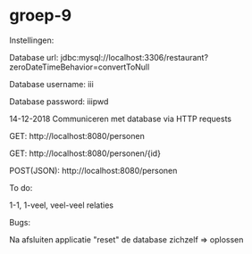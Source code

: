 # groep-9

Instellingen:

Database url: jdbc:mysql://localhost:3306/restaurant?zeroDateTimeBehavior=convertToNull

Database username: iii

Database password: iiipwd

14-12-2018
Communiceren met database via HTTP requests 

GET:         http://localhost:8080/personen

GET:         http://localhost:8080/personen/{id}

POST(JSON):  http://localhost:8080/personen


To do:

1-1, 1-veel, veel-veel relaties


Bugs:

Na afsluiten applicatie "reset" de database zichzelf => oplossen